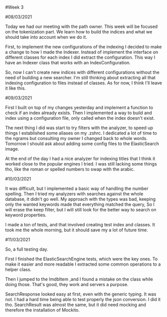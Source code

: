 #Week 3

#08/03/2021

Today we had our meeting with the path owner. 
This week will be focused on the tokenization part.
We learn how to build the indices and what we should take into account when we do it.

First, to implement the new configurations of the indexing I decided to make a change to how I made the Indexer.
Instead of implement the interface on different classes for each index I did extract the configuration.
This way I have an Indexer class that works with an IndexConfiguration.

So, now I can't create new indices with different configurations without the need of building a new searcher.
I'm still thinking about extracting all that indexing configuration to files instead of classes.
As for now, I think I'll leave it like this.

#09/03/2021

First I built on top of my changes yesterday and implement a function to check if an index already exists.
Then I implemented a way to build and index using a configuration file, only called when the index doesn't exist.

The next thing I did was start to try filters with the analyzer, 
to speed up things I established some aliases on my .zshrc.
I dedicated a lot of time to the ngrams but consulting my owner I changed back to whole words.
Tomorrow I should ask about adding some config files to the ElasticSearch image.

At the end of the day I had a nice analyzer for indexing titles that I think it worked close to the popular engines I tried.
I was still lacking some things tho, like the roman or spelled numbers to swap with the arabic.

#10/03/2021

It was difficult, but I implemented a basic way of handling the number spelling.
Then I tried my analyzers with searches against the whole database, it didn't go well.
My approach with the types was bad, keeping only the wanted keywords made that everything matched the query,
So I will erase the keep filter, but I will still look for the better way to search on keyword properties.

I made a ton of tests, and that involved creating test index and classes.
It took me the whole morning, but it should save my a lot of future time.

#11/03/2021

So, a full testing day. 

First I finished the ElasticSearchEngine tests, which were the key ones.
To make it easier and more readable I extracted some common operations to a helper class.

Then I jumped to the ImdbItem ,and I found a mistake on the class while doing those.
That's good, they work and servers a purpose.

SearchResponse looked easy at first, even with the generic typing. It was not.
I had a hard time being able to test properly the json conversion. I did it tho.
SearchResult was almost the same, but it did need mocking and therefore the installation of Mockito.
